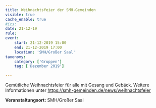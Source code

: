 ```yaml
---
title: Weihnachtsfeier der SMH-Gemeinden
visible: true
cache_enable: true
#ics: 
date: 21-12-19
rule: 
event:
	start: 21-12-2019 15:00
	end: 21-12-2019 17:00
	location: 'SMH/Großer Saal'
taxonomy:
	category: ['Gruppen']
	tag: ['Dezember 2019']

---
```

Gemütliche Weihnachtsfeier für alle mit Gesang und Gebäck. Weitere Informationen unter https://smh-gemeinden.de/news/weihnachtsfeier



**Veranstaltungsort:** SMH/Großer Saal

